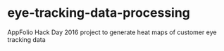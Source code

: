 # eye-tracking-data-processing
AppFolio Hack Day 2016 project to generate heat maps of customer eye tracking data
